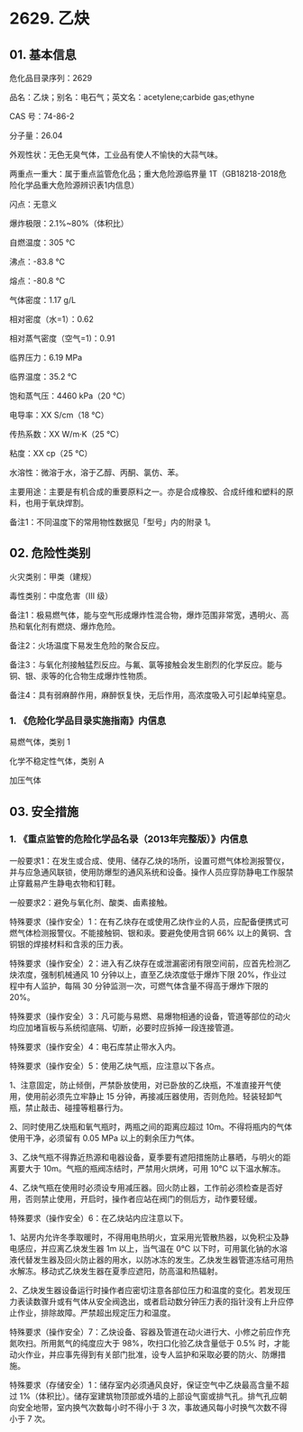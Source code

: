 # 2629. 乙炔

## 01. 基本信息

危化品目录序列：2629

品名：乙炔；别名：电石气；英文名：acetylene;carbide gas;ethyne

CAS 号：74-86-2

分子量：26.04

外观性状：无色无臭气体，工业品有使人不愉快的大蒜气味。

两重点一重大：属于重点监管危化品；重大危险源临界量 1T（GB18218-2018危险化学品重大危险源辨识表1内信息）

闪点：无意义

爆炸极限：2.1%~80%（体积比）

自燃温度：305 ℃

沸点：-83.8 ℃

熔点：-80.8 ℃

气体密度：1.17 g/L

相对密度（水=1）：0.62

相对蒸气密度（空气=1)：0.91

临界压力：6.19 MPa

临界温度：35.2 ℃

饱和蒸气压：4460 kPa（20 ℃）

电导率：XX S/cm（18 ℃）

传热系数：XX W/m·K（25 ℃）

粘度：XX cp（25 ℃）

水溶性：微溶于水，溶于乙醇、丙酮、氯仿、苯。

主要用途：主要是有机合成的重要原料之一。亦是合成橡胶、合成纤维和塑料的原料，也用于氧炔焊割。

备注1：不同温度下的常用物性数据见「型号」内的附录 1。

## 02. 危险性类别

火灾类别：甲类（建规）

毒性类别：中度危害（Ⅲ 级）

备注1：极易燃气体，能与空气形成爆炸性混合物，爆炸范围非常宽，遇明火、高热和氧化剂有燃烧、爆炸危险。

备注2：火场温度下易发生危险的聚合反应。

备注3：与氧化剂接触猛烈反应。与氟、氯等接触会发生剧烈的化学反应。能与铜、银、汞等的化合物生成爆炸性物质。

备注4：具有弱麻醉作用，麻醉恹复快，无后作用，高浓度吸入可引起单纯窒息。

### 1. 《危险化学品目录实施指南》内信息

易燃气体，类别 1

化学不稳定性气体，类别 A 

加压气体

## 03. 安全措施

### 1. 《重点监管的危险化学品名录（2013年完整版）》内信息

一般要求1：在发生或合成、使用、储存乙炔的场所，设置可燃气体检測报警仪，并与应急通风联锁，使用防爆型的通风系统和设备。操作人员应穿防静电工作服禁止穿戴易产生静电衣物和钉鞋。

一般要求2：避免与氧化剂、酸类、鹵素接触。

特殊要求（操作安全）1：在有乙炔存在或使用乙炔作业的人员，应配备便携式可燃气体检测报警仪。不能接触铜、银和汞。要避免使用含铜 66% 以上的黄铜、含铜银的焊接材料和含汞的压力表。

特殊要求（操作安全）2：进入有乙炔存在或泄漏密闭有限空间前，应首先检测乙炔浓度，强制机械通风 10 分钟以上，直至乙炔浓度低于爆炸下限 20%，作业过程中有人监护，每隔 30 分钟监测一次，可燃气体含量不得高于爆炸下限的 20%。

特殊要求（操作安全）3：凡可能与易燃、易爆物相通的设备，管道等部位的动火均应加堵盲板与系统彻底隔、切断，必要时应拆掉一段连接管道。

特殊要求（操作安全）4：电石库禁止带水入内。

特殊要求（操作安全）5：使用乙炔气瓶，应注意以下各点。

1、注意固定，防止倾倒，严禁卧放使用，对已卧放的乙炔瓶，不准直接开气使用，使用前必须先立牢静止 15 分钟，再接减压器使用，否则危险。轻装轻卸气瓶，禁止敲击、碰撞等粗暴行为。

2、同时使用乙炔瓶和氧气瓶时，两瓶之间的距离应超过 10m。不得将瓶内的气体使用干净，必须留有 0.05 MPa 以上的剩余压力气体。

3、乙炔气瓶不得靠近热源和电器设备，夏季要有遮阳措施防止暴晒，与明火的距离要大于 10m。气瓶的瓶阀冻结时，严禁用火烘烤，可用 10℃ 以下温水解冻。

4、乙炔气瓶在使用时必须设专用减压器。回火防止器，工作前必须检查是否好用，否则禁止使用，开启时，操作者应站在阀门的侧后方，动作要轻缓。

特殊要求（操作安全）6：在乙炔站内应注意以下。

1、站房内允许冬季取暖时，不得用电热明火，宜采用光管散热器，以免积尘及静电感应，并应离乙炔发生器 1m 以上，当气温在 0℃ 以下时，可用氯化钠的水溶液代替发生器及回火防止器的用水，以防冰冻的发生。乙炔发生器管道冻结可用热水解冻。移动式乙炔发生器在夏季应遮阳，防高温和热辐射。

2、乙炔发生器设备运行时操作者应密切注意各部位压力和温度的变化。若发现压力表读数骤升或有气体从安全阀逸出，或者启动数分钟压力表的指针没有上升应停止作业，排除故障。严禁超出规定压力和温度。

特殊要求（操作安全）7：乙炔设备、容器及管道在动火进行大、小修之前应作充氮吹扫。所用氮气的纯度应大于 98%，吹扫口化验乙炔含量低于 0.5% 时，才能动火作业，并应事先得到有关部门批准，设专人监护和采取必要的防火、防爆措施。

特殊要求（存储安全）1：储存室内必须通风良好，保证空气中乙炔最高含量不超过 1%（体积比）。储存室建筑物顶部或外墙的上部设气窗或排气孔。排气孔应朝向安全地带，室内换气次数每小时不得小于 3 次，事故通风每小时换气次数不得小于 7 次。
